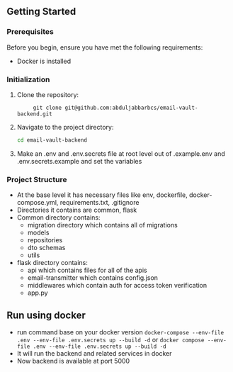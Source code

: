 ## Getting Started

### Prerequisites
Before you begin, ensure you have met the following requirements:

- Docker is installed

### Initialization
1. Clone the repository:
   ```shell
        git clone git@github.com:abduljabbarbcs/email-vault-backend.git
   ```
2. Navigate to the project directory:
   ```sh
   cd email-vault-backend
   ```
3. Make an .env and .env.secrets file at root level out of .example.env and .env.secrets.example and set the variables

### Project Structure
- At the base level it has necessary files like env, dockerfile, docker-compose.yml, requirements.txt, .gitignore
- Directories it contains are common, flask
- Common directory contains:
    - migration directory which contains all of migrations
    - models
    - repositories
    - dto schemas
    - utils
- flask directory contains:
    - api which contains files for all of the apis
    - email-transmitter which contains config.json
    - middlewares which contain auth for access token verification
    - app.py

## Run using docker
- run command base on your docker version
```docker-compose --env-file .env --env-file .env.secrets up --build -d``` 
   or 
```docker compose --env-file .env --env-file .env.secrets up --build -d```
- It will run the backend and related services in docker
- Now backend is available at port 5000

